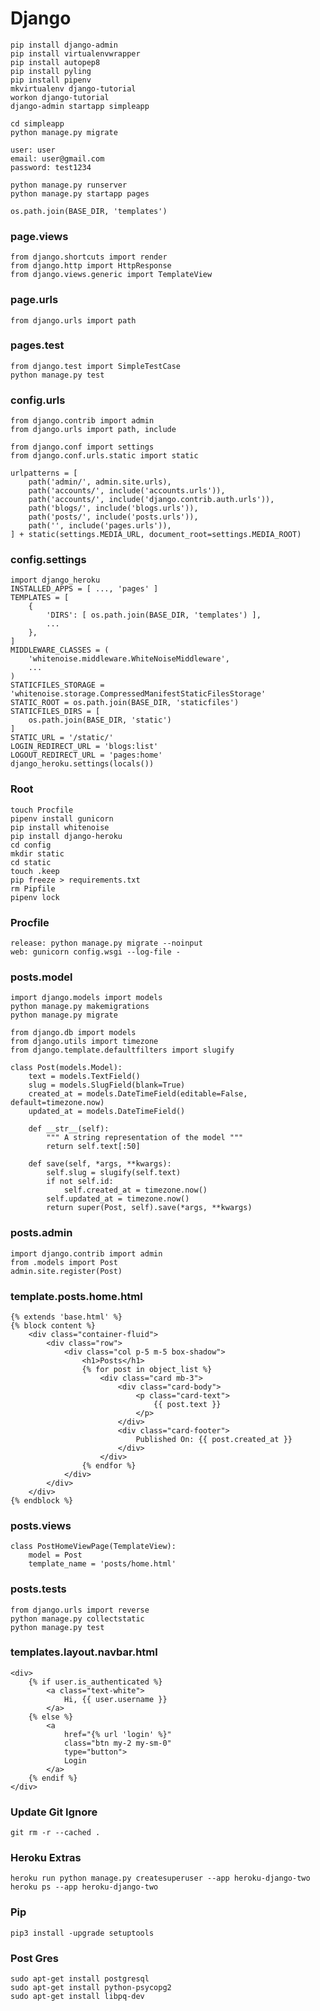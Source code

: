 # Django #

    pip install django-admin
    pip install virtualenvwrapper
    pip install autopep8
    pip install pyling
    pip install pipenv
    mkvirtualenv django-tutorial
    workon django-tutorial
    django-admin startapp simpleapp

    cd simpleapp
    python manage.py migrate

    user: user
    email: user@gmail.com
    password: test1234

    python manage.py runserver
    python manage.py startapp pages

    os.path.join(BASE_DIR, 'templates')

### page.views ###

    from django.shortcuts import render
    from django.http import HttpResponse
    from django.views.generic import TemplateView


### page.urls ###

    from django.urls import path

### pages.test ###

    from django.test import SimpleTestCase
    python manage.py test

### config.urls ###

    from django.contrib import admin
    from django.urls import path, include

    from django.conf import settings
    from django.conf.urls.static import static

    urlpatterns = [
        path('admin/', admin.site.urls),
        path('accounts/', include('accounts.urls')),
        path('accounts/', include('django.contrib.auth.urls')),
        path('blogs/', include('blogs.urls')),
        path('posts/', include('posts.urls')),
        path('', include('pages.urls')),
    ] + static(settings.MEDIA_URL, document_root=settings.MEDIA_ROOT)

### config.settings ###

    import django_heroku
    INSTALLED_APPS = [ ..., 'pages' ]
    TEMPLATES = [
        {
            'DIRS': [ os.path.join(BASE_DIR, 'templates') ],
            ...
        },
    ]
    MIDDLEWARE_CLASSES = (
        'whitenoise.middleware.WhiteNoiseMiddleware',
        ...
    )
    STATICFILES_STORAGE = 'whitenoise.storage.CompressedManifestStaticFilesStorage'
    STATIC_ROOT = os.path.join(BASE_DIR, 'staticfiles')
    STATICFILES_DIRS = [
        os.path.join(BASE_DIR, 'static')
    ]
    STATIC_URL = '/static/'
    LOGIN_REDIRECT_URL = 'blogs:list'
    LOGOUT_REDIRECT_URL = 'pages:home'
    django_heroku.settings(locals())

### Root ###

    touch Procfile
    pipenv install gunicorn
    pip install whitenoise
    pip install django-heroku
    cd config
    mkdir static
    cd static
    touch .keep
    pip freeze > requirements.txt
    rm Pipfile
    pipenv lock

### Procfile ###

    release: python manage.py migrate --noinput
    web: gunicorn config.wsgi --log-file -

### posts.model ###

    import django.models import models
    python manage.py makemigrations
    python manage.py migrate

    from django.db import models
    from django.utils import timezone
    from django.template.defaultfilters import slugify

    class Post(models.Model):
        text = models.TextField()
        slug = models.SlugField(blank=True)
        created_at = models.DateTimeField(editable=False, default=timezone.now)
        updated_at = models.DateTimeField()

        def __str__(self):
            """ A string representation of the model """
            return self.text[:50]

        def save(self, *args, **kwargs):
            self.slug = slugify(self.text)
            if not self.id:
                self.created_at = timezone.now()
            self.updated_at = timezone.now()
            return super(Post, self).save(*args, **kwargs)


### posts.admin ###

    import django.contrib import admin
    from .models import Post
    admin.site.register(Post)

### template.posts.home.html ###

    {% extends 'base.html' %}
    {% block content %}
        <div class="container-fluid">
            <div class="row">
                <div class="col p-5 m-5 box-shadow">
                    <h1>Posts</h1>
                    {% for post in object_list %}
                        <div class="card mb-3">
                            <div class="card-body">
                                <p class="card-text">
                                    {{ post.text }}
                                </p>
                            </div>
                            <div class="card-footer">
                                Published On: {{ post.created_at }}
                            </div>
                        </div>
                    {% endfor %}
                </div>
            </div>
        </div>
    {% endblock %}

### posts.views ###

    class PostHomeViewPage(TemplateView):
        model = Post
        template_name = 'posts/home.html'

### posts.tests ###

    from django.urls import reverse
    python manage.py collectstatic
    python manage.py test

### templates.layout.navbar.html ###
    <div>
        {% if user.is_authenticated %}
            <a class="text-white">
                Hi, {{ user.username }}
            </a>
        {% else %}
            <a
                href="{% url 'login' %}"
                class="btn my-2 my-sm-0"
                type="button">
                Login
            </a>
        {% endif %}
    </div>

### Update Git Ignore ###

    git rm -r --cached .

### Heroku Extras ###

    heroku run python manage.py createsuperuser --app heroku-django-two
    heroku ps --app heroku-django-two

### Pip ###

    pip3 install -upgrade setuptools

### Post Gres ###

    sudo apt-get install postgresql
    sudo apt-get install python-psycopg2
    sudo apt-get install libpq-dev